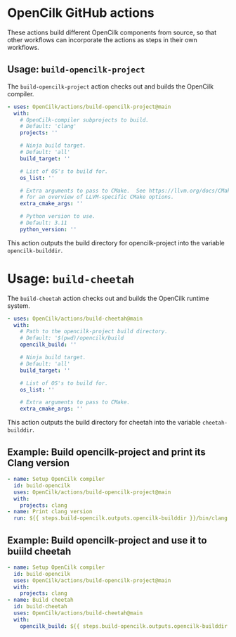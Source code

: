 # OpenCilk GitHub actions

These actions build different OpenCilk components from source, so that other
workflows can incorporate the actions as steps in their own workflows.

## Usage: `build-opencilk-project`

The `build-opencilk-project` action checks out and builds the OpenCilk
compiler.

```yaml
- uses: OpenCilk/actions/build-opencilk-project@main
  with:
    # OpenCilk-compiler subprojects to build.
    # Default: 'clang'
    projects: ''

    # Ninja build target.
    # Default: 'all'
    build_target: ''

    # List of OS's to build for.
    os_list: ''

    # Extra arguments to pass to CMake.  See https://llvm.org/docs/CMake.html
    # for an overview of LLVM-specific CMake options.
    extra_cmake_args: ''

    # Python version to use.
    # Default: 3.11
    python_version: ''
```

This action outputs the build directory for opencilk-project into the variable
`opencilk-builddir`.

# Usage: `build-cheetah`

The `build-cheetah` action checks out and builds the OpenCilk runtime system.

```yaml
- uses: OpenCilk/actions/build-cheetah@main
  with:
    # Path to the opencilk-project build directory.
    # Default: '$(pwd)/opencilk/build
    opencilk_build: ''

    # Ninja build target.
    # Default: 'all'
    build_target: ''

    # List of OS's to build for.
    os_list: ''

    # Extra arguments to pass to CMake.
    extra_cmake_args: ''
```

This action outputs the build directory for cheetah into the variable
`cheetah-builddir`.

## Example: Build opencilk-project and print its Clang version

```yaml
- name: Setup OpenCilk compiler
  id: build-opencilk
  uses: OpenCilk/actions/build-opencilk-project@main
  with:
    projects: clang
- name: Print clang version
  run: ${{ steps.build-opencilk.outputs.opencilk-builddir }}/bin/clang --version
```

## Example: Build opencilk-project and use it to buiild cheetah

```yaml
- name: Setup OpenCilk compiler
  id: build-opencilk
  uses: OpenCilk/actions/build-opencilk-project@main
  with:
    projects: clang
- name: Build cheetah
  id: build-cheetah
  uses: OpenCilk/actions/build-cheetah@main
  with:
    opencilk_build: ${{ steps.build-opencilk.outputs.opencilk-builddir }}
```

